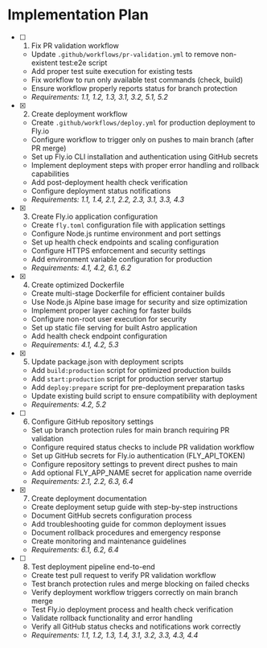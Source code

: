 # Implementation Plan

- [ ] 1. Fix PR validation workflow
  - Update `.github/workflows/pr-validation.yml` to remove non-existent test:e2e script
  - Add proper test suite execution for existing tests
  - Fix workflow to run only available test commands (check, build)
  - Ensure workflow properly reports status for branch protection
  - _Requirements: 1.1, 1.2, 1.3, 3.1, 3.2, 5.1, 5.2_

- [x] 2. Create deployment workflow
  - Create `.github/workflows/deploy.yml` for production deployment to Fly.io
  - Configure workflow to trigger only on pushes to main branch (after PR merge)
  - Set up Fly.io CLI installation and authentication using GitHub secrets
  - Implement deployment steps with proper error handling and rollback capabilities
  - Add post-deployment health check verification
  - Configure deployment status notifications
  - _Requirements: 1.1, 1.4, 2.1, 2.2, 2.3, 3.1, 3.3, 4.3_

- [x] 3. Create Fly.io application configuration
  - Create `fly.toml` configuration file with application settings
  - Configure Node.js runtime environment and port settings
  - Set up health check endpoints and scaling configuration
  - Configure HTTPS enforcement and security settings
  - Add environment variable configuration for production
  - _Requirements: 4.1, 4.2, 6.1, 6.2_

- [x] 4. Create optimized Dockerfile
  - Create multi-stage Dockerfile for efficient container builds
  - Use Node.js Alpine base image for security and size optimization
  - Implement proper layer caching for faster builds
  - Configure non-root user execution for security
  - Set up static file serving for built Astro application
  - Add health check endpoint configuration
  - _Requirements: 4.1, 4.2, 5.3_

- [x] 5. Update package.json with deployment scripts
  - Add `build:production` script for optimized production builds
  - Add `start:production` script for production server startup
  - Add `deploy:prepare` script for pre-deployment preparation tasks
  - Update existing build script to ensure compatibility with deployment
  - _Requirements: 4.2, 5.2_

- [ ] 6. Configure GitHub repository settings
  - Set up branch protection rules for main branch requiring PR validation
  - Configure required status checks to include PR validation workflow
  - Set up GitHub secrets for Fly.io authentication (FLY_API_TOKEN)
  - Configure repository settings to prevent direct pushes to main
  - Add optional FLY_APP_NAME secret for application name override
  - _Requirements: 2.1, 2.2, 6.3, 6.4_

- [x] 7. Create deployment documentation
  - Create deployment setup guide with step-by-step instructions
  - Document GitHub secrets configuration process
  - Add troubleshooting guide for common deployment issues
  - Document rollback procedures and emergency response
  - Create monitoring and maintenance guidelines
  - _Requirements: 6.1, 6.2, 6.4_

- [ ] 8. Test deployment pipeline end-to-end
  - Create test pull request to verify PR validation workflow
  - Test branch protection rules and merge blocking on failed checks
  - Verify deployment workflow triggers correctly on main branch merge
  - Test Fly.io deployment process and health check verification
  - Validate rollback functionality and error handling
  - Verify all GitHub status checks and notifications work correctly
  - _Requirements: 1.1, 1.2, 1.3, 1.4, 3.1, 3.2, 3.3, 4.3, 4.4_